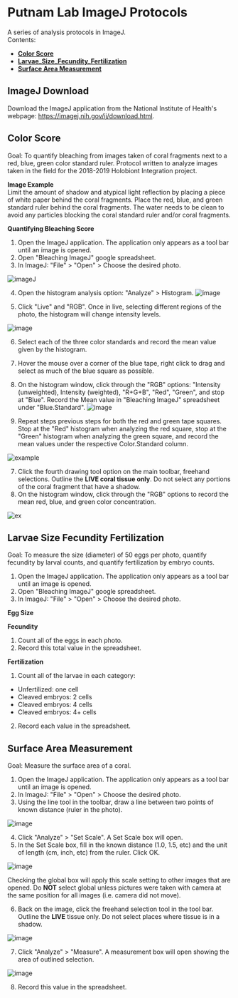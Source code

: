 
# Putnam Lab ImageJ Protocols

A series of analysis protocols in ImageJ.  
Contents:
- [**Color Score**](#Color_Score)
- [**Larvae_Size_Fecundity_Fertilization**](#Larvae_Size_Fecundity_Fertilization)
- [**Surface Area Measurement**](#Surface_Area_Measurement)

## ImageJ Download

Download the ImageJ application from the National Institute of Health's webpage:
https://imagej.nih.gov/ij/download.html.  

## <a name="Color_Score"></a> **Color Score**

Goal: To quantify bleaching from images taken of coral fragments next to a red, blue, green color standard ruler. Protocol written to analyze images taken in the field for the 2018-2019 Holobiont Integration project.

**Image Example**  
Limit the amount of shadow and atypical light reflection by placing a piece of white paper behind the coral fragments. Place the red, blue, and green standard ruler behind the coral fragments. The water needs to be clean to avoid any particles blocking the coral standard ruler and/or coral fragments.

**Quantifying Bleaching Score**
1. Open the ImageJ application. The application only appears as a tool bar until an image is opened.  
2. Open "Bleaching ImageJ" google spreadsheet.    
3. In ImageJ: "File" > "Open" > Choose the desired photo.

![imageJ](https://github.com/emmastrand/EmmaStrand_Notebook/blob/8cbb3a598e769d25816f0f8b0f19d4ca741e1115/images/ImageJ_1.png)

4. Open the histogram analysis option: "Analyze" > Histogram.
![image](https://github.com/emmastrand/EmmaStrand_Notebook/blob/8cbb3a598e769d25816f0f8b0f19d4ca741e1115/images/ImageJ_2.png)

5. Click "Live" and "RGB". Once in live, selecting different regions of the photo, the histogram will change intensity levels.  

![image](https://github.com/emmastrand/EmmaStrand_Notebook/blob/8cbb3a598e769d25816f0f8b0f19d4ca741e1115/images/ImageJ_3.png)

6. Select each of the three color standards and record the mean value given by the histogram.  
  1. Hover the mouse over a corner of the blue tape, right click to drag and select as much of the blue square as possible.  
  2. On the histogram window, click through the "RGB" options: "Intensity (unweighted), Intensity (weighted), "R+G+B", "Red", "Green", and stop at "Blue". Record the Mean value in "Bleaching ImageJ" spreadsheet under "Blue.Standard".
![image](https://github.com/emmastrand/EmmaStrand_Notebook/blob/8cbb3a598e769d25816f0f8b0f19d4ca741e1115/images/ImageJ_4_blue.png)

  4. Repeat steps previous steps for both the red and green tape squares. Stop at the "Red" histogram when analyzing the red square, stop at the "Green" histogram when analyzing the green square, and record the mean values under the respective Color.Standard column.  

![example](https://github.com/emmastrand/EmmaStrand_Notebook/blob/master/images/ImageJ_5.png?raw=true)

7. Click the fourth drawing tool option on the main toolbar, freehand selections. Outline the **LIVE coral tissue only**. Do not select any portions of the coral fragment that have a shadow.
8. On the histogram window, click through the "RGB" options to record the mean red, blue, and green color concentration.

![ex](https://github.com/emmastrand/EmmaStrand_Notebook/blob/master/images/ImageJ_6.png?raw=true)

## <a name="Larvae_Size_Fecundity_Fertilization"></a> **Larvae Size Fecundity Fertilization**

Goal: To measure the size (diameter) of 50 eggs per photo, quantify fecundity by larval counts, and quantify fertilization by embryo counts.  

1. Open the ImageJ application. The application only appears as a tool bar until an image is opened.  
2. Open "Bleaching ImageJ" google spreadsheet.    
3. In ImageJ: "File" > "Open" > Choose the desired photo.

**Egg Size**  

**Fecundity**

1. Count all of the eggs in each photo.  
2. Record this total value in the spreadsheet.  

**Fertilization**  
1. Count all of the larvae in each category:  
  - Unfertilized: one cell  
  - Cleaved embryos: 2 cells  
  - Cleaved embryos: 4 cells  
  - Cleaved embryos: 4+ cells
2. Record each value in the spreadsheet.

## <a name="Surface Area Measurement"></a> **Surface Area Measurement**

Goal: Measure the surface area of a coral.

1. Open the ImageJ application. The application only appears as a tool bar until an image is opened.
2. In ImageJ: "File" > "Open" > Choose the desired photo. 
3. Using the line tool in the toolbar, draw a line between two points of known distance (ruler in the photo).

![image](https://raw.githubusercontent.com/JillAshey/JillAshey_Putnam_Lab_Notebook/master/images/ImageJ_1.png)

4. Click "Analyze" > "Set Scale". A Set Scale box will open.
5. In the Set Scale box, fill in the known distance (1.0, 1.5, etc) and the unit of length (cm, inch, etc) from the ruler. Click OK. 

![image](https://raw.githubusercontent.com/JillAshey/JillAshey_Putnam_Lab_Notebook/master/images/ImageJ_2.png)

Checking the global box will apply this scale setting to other images that are opened. Do **NOT** select global unless pictures were taken with camera at the same position for all images (i.e. camera did not move).

6. Back on the image, click the freehand selection tool in the tool bar. Outline the **LIVE** tissue only.  Do not select places where tissue is in a shadow. 

![image](https://raw.githubusercontent.com/JillAshey/JillAshey_Putnam_Lab_Notebook/master/images/ImageJ_3.png)

7. Click "Analyze" > "Measure". A measurement box will open showing the area of outlined selection. 

![image](https://raw.githubusercontent.com/JillAshey/JillAshey_Putnam_Lab_Notebook/master/images/ImageJ_4.png)

8. Record this value in the spreadsheet. 

